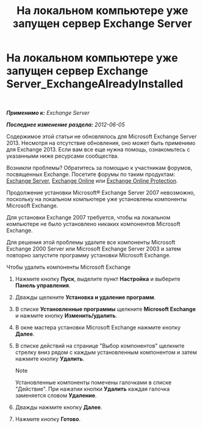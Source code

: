 ﻿---
title: 'На локальном компьютере уже запущен сервер Exchange Server'
TOCTitle: На локальном компьютере уже запущен сервер Exchange Server_ExchangeAlreadyInstalled
ms:assetid: 3f168b5d-9910-418f-86fb-e99d852dcb5e
ms:mtpsurl: https://technet.microsoft.com/ru-ru/library/ms.exch.setupreadiness.exchangealreadyinstalled(v=EXCHG.150)
ms:contentKeyID: 50487944
ms.date: 05/22/2018
mtps_version: v=EXCHG.150
ms.translationtype: MT
---

# На локальном компьютере уже запущен сервер Exchange Server\_ExchangeAlreadyInstalled

 

_**Применимо к:** Exchange Server_

_**Последнее изменение раздела:** 2012-06-05_

Содержимое этой статьи не обновлялось для Microsoft Exchange Server 2013. Несмотря на отсутствие обновления, оно может быть применимо для Exchange 2013. Если вам все еще нужна помощь, ознакомьтесь с указанными ниже ресурсами сообщества.

Возникли проблемы? Обратитесь за помощью к участникам форумов, посвященных Exchange. Посетите форумы по таким продуктам: [Exchange Server](https://go.microsoft.com/fwlink/p/?linkid=60612), [Exchange Online](https://go.microsoft.com/fwlink/p/?linkid=267542) или [Exchange Online Protection](https://go.microsoft.com/fwlink/p/?linkid=285351).

Продолжение установки Microsoft® Exchange Server 2007 невозможно, поскольку на локальном компьютере уже установлены компоненты Microsoft Exchange.

Для установки Exchange 2007 требуется, чтобы на локальном компьютере не было установлено никаких компонентов Microsoft Exchange.

Для решения этой проблемы удалите все компоненты Microsoft Exchange 2000 Server или Microsoft Exchange Server 2003 и затем повторно запустите программу установки Microsoft Exchange.

Чтобы удалить компоненты Microsoft Exchange

1.  Нажмите кнопку **Пуск**, выделите пункт **Настройка** и выберите **Панель управления**.

2.  Дважды щелкните **Установка и удаление программ**.

3.  В списке **Установленные программы** щелкните **Microsoft Exchange** и нажмите кнопку **Изменить/удалить**.

4.  В окне мастера установки Microsoft Exchange нажмите кнопку **Далее**.

5.  В списке действий на странице "Выбор компонентов" щелкните стрелку вниз рядом с каждым установленным компонентом и затем нажмите кнопку **Удалить**.
    
    > [!NOTE]  
    > Установленные компоненты помечены галочками в списке &quot;Действие&quot;. При нажатии кнопки <strong>Удалить</strong> каждая галочка заменяется словом <strong>Удаление</strong>.


6.  Дважды нажмите кнопку **Далее**.

7.  Нажмите кнопку **Готово**.


